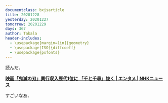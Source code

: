 ```yaml
---
documentclass: bxjsarticle
title: 20201228
yesterday: 20201227
tomorrow: 20201229
days: 367
author: Takala
header-includes:
  - \usepackage[margin=1in]{geometry}
  - \usepackage[ISO]{diffcoeff}
  - \usepackage{pxfonts}
---
```




読んだ．


**[映画「鬼滅の刃」興行収入歴代1位に 「千と千尋」抜く | エンタメ | NHKニュース](https://www3.nhk.or.jp/news/html/20201228/k10012787991000.html)**


すごいなあ．